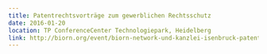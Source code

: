 ```yaml
---
title: Patentrechtsvorträge zum gewerblichen Rechtsschutz
date: 2016-01-20
location: TP ConferenceCenter Technologiepark, Heidelberg
link: http://biorn.org/event/biorn-network-und-kanzlei-isenbruck-patentrechtsvortraege-zum-gewerblichen-rechtsschutz/
---
```

